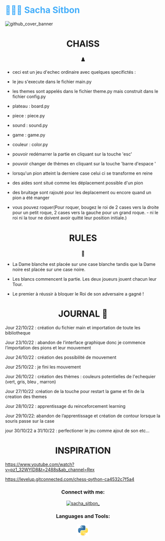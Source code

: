 <h1 style="color: #44AEFB;"> 👨🏻‍💻 Sacha Sitbon </h1>

![github_cover_banner](https://tenor.com/view/chess-game-play-move-gif-8090199.gif)



<h1 align="center">CHAISS</h1>
<h3 align="center">♟️</h3>

- ceci est un jeu d'echec ordinaire avec quelques specifictés : 

- le jeu s'execute dans le fichier main.py

- les themes sont appelés dans le fichier theme.py mais construit dans le fichier config.py

- plateau : board.py

- piece : piece.py

- sound : sound.py

- game : game.py

- couleur : color.py

- pouvoir redémarrer la partie en cliquant sur la touche 'esc' 

- pouvoir changer de thèmes en cliquant sur la touche 'barre d'espace ' 

- lorsqu'un pion atteint la derniere case celui ci se transforme en reine 

- des aides sont situé comme les déplacement possible d'un pion 

- des bruitage sont rajouté pour les deplacement ou encore quand un pion a été manger

- vous pouvez roquer(Pour roquer, bougez le roi de 2 cases vers la droite pour un petit roque, 2 cases vers la gauche pour un grand roque. - ni le roi ni la tour ne doivent avoir quitté leur position initiale.)
<h1 align="center">RULES</h1>
<h3 align="center">📁</h3>

- La Dame blanche est placée sur une case blanche tandis que la Dame noire est placée sur une case noire. 

- Les blancs commencent la partie. Les deux joueurs jouent chacun leur Tour.

- Le premier à réussir à bloquer le Roi de son adversaire a gagné !




<h1 align="center">JOURNAL 📰</h1>



Jour 22/10/22 :  création du fichier main et importation de toute les bibliotheque

Jour 23/10/22 : abandon de l’interface graphique donc je commence l’importation des pions et leur mouvement 

Jour 24/10/22 : création des possibilité de mouvement 

Jour 25/10/22 : je fini les mouvement 

Jour 26/10/22 : création des thèmes : couleurs potentielles de l'echequier  (vert, gris, bleu , marron)

Jour 27/10/22 :création de la touche pour restart la game et fin de la creation des themes 


Jour 28/10/22 : apprentissage du reinceforcement learning 

Jour 29/10/22: abandon de l’apprentissage et création de contour lorsque la souris passe sur la case 

jour 30/10/22 a 31/10/22 : perfectioner le jeu comme ajout de son etc...





<h1 align="center">INSPIRATION</h1>

https://www.youtube.com/watch?v=pz1_32WYlD8&t=2488s&ab_channel=Rex


https://levelup.gitconnected.com/chess-python-ca4532c7f5a4



<h3 align="center">Connect with me:</h3>
<p align="center">
<a href="https://instagram.com/sacha_sitbon_" target="blank"><img align="center" src="https://raw.githubusercontent.com/rahuldkjain/github-profile-readme-generator/master/src/images/icons/Social/instagram.svg" alt="sacha_sitbon_" height="30" width="40" /></a>
</p>

<h3 align="center">Languages and Tools:</h3>
<p align="center"> <a href="https://www.python.org" target="_blank" rel="noreferrer"> <img src="https://raw.githubusercontent.com/devicons/devicon/master/icons/python/python-original.svg" alt="python" width="40" height="40"/> </a> </p>



